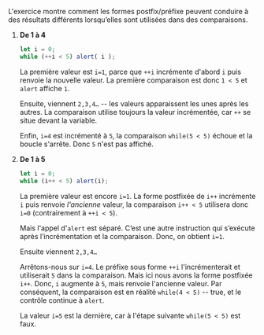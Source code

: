 L'exercice montre comment les formes postfix/préfixe peuvent conduire à des résultats différents lorsqu’elles sont utilisées dans des comparaisons.

1. **De 1 à 4**

    ```js run
    let i = 0;
    while (++i < 5) alert( i );
    ```

    La première valeur est `i=1`, parce que `++i` incrémente d'abord `i` puis renvoie la nouvelle valeur. La première comparaison est donc `1 < 5` et `alert` affiche `1`.

    Ensuite, viennent `2,3,4…` -- les valeurs apparaissent les unes après les autres. La comparaison utilise toujours la valeur incrémentée, car `++` se situe devant la variable.

    Enfin, `i=4` est incrémenté à `5`, la comparaison `while(5 < 5)` échoue et la boucle s'arrête. Donc `5` n'est pas affiché.

2. **De 1 à 5**

    ```js run
    let i = 0;
    while (i++ < 5) alert(i);
    ```

    La première valeur est encore `i=1`. La forme postfixée de `i++` incrémente `i` puis renvoie *l'ancienne* valeur, la comparaison `i++ < 5` utilisera donc `i=0` (contrairement à `++i < 5`).

    Mais l'appel d'`alert` est séparé. C’est une autre instruction qui s’exécute après l’incrémentation et la comparaison. Donc, on obtient `i=1`.

    Ensuite viennent `2,3,4…`

    Arrêtons-nous sur `i=4`. Le préfixe sous forme `++i` l'incrémenterait et utiliserait `5` dans la comparaison. Mais ici nous avons la forme postfixée `i++`. Donc, `i` augmente à `5`, mais renvoie l'ancienne valeur. Par conséquent, la comparaison est en réalité `while(4 < 5)` -- true, et le contrôle continue à `alert`.

    La valeur `i=5` est la dernière, car à l'étape suivante `while(5 < 5)` est faux. 
